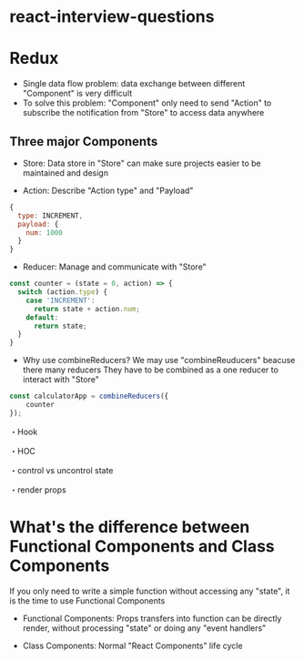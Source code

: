 # react-interview-questions



# Redux

- Single data flow problem: data exchange between different "Component" is very difficult
- To solve this problem: "Component" only need to send "Action" to subscribe the notification from "Store" 
                        to access data anywhere



## Three major Components
- Store: Data store in "Store" can make sure projects easier to be maintained and design

- Action: Describe "Action type" and "Payload"

```javascript
{
  type: INCREMENT,  
  payload: {
    num: 1000
  }  
}
```

- Reducer: Manage and communicate with "Store"

```javascript
const counter = (state = 0, action) => {
  switch (action.type) {
    case 'INCREMENT':
      return state + action.num;    
    default:
      return state;
  }
}
```


- Why use combineReducers?
We may use "combineReuducers" beacuse there many reducers
They have to be combined as a one reducer to interact with "Store"

```javascript
const calculatorApp = combineReducers({
    counter
});
```


・Hook

・HOC

・control vs uncontrol state

・render props

# What's the difference between Functional Components and Class Components
If you only need to write a simple function without accessing any "state", it is the time to use Functional Components

- Functional Components: Props transfers into function can be directly render, without processing "state" or doing any "event handlers"


- Class Components: Normal "React Components" life cycle



